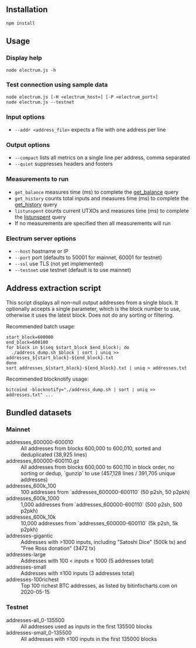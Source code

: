 ## Installation
```
npm install 
```

## Usage

### Display help

```
node electrum.js -h
```

### Test connection using sample data
```
node electrum.js [-H <electrum_host>] [-P <electrum_port>]
node electrum.js --testnet
```
### Input options
  - `--addr <address_file>` expects a file with one address per line

### Output options
  - `--compact` lists all metrics on a single line per address, comma separated
  - `--quiet` suppresses headers and footers

### Measurements to run
  - `get_balance` measures time (ms) to complete the [get_balance](https://electrumx.readthedocs.io/en/latest/protocol-methods.html#blockchain-scripthash-get-balance) query
  - `get_history` counts total inputs and measures time (ms) to complete the [get_history](https://electrumx.readthedocs.io/en/latest/protocol-methods.html#blockchain-scripthash-get-history) query
  - `listunspent` counts current UTXOs and measures time (ms) to complete the [listunspent](https://electrumx.readthedocs.io/en/latest/protocol-methods.html#blockchain-scripthash-listunspent) query
  - If no measurements are specified then all measurements will run

### Electrum server options
  - `--host` hostname or IP
  - `--port` port (defaults to 50001 for mainnet, 60001 for testnet)
  - `--ssl` use TLS (not yet implemented)
  - `--testnet` use testnet (default is to use mainnet)

## Address extraction script

This script displays all non-null output addresses from a single block. It optionally accepts a single parameter, which is the block number to use, otherwise it uses the latest block. Does not do any sorting or filtering.

Recommended batch usage:
```
start_block=600000
end_block=600100
for block in $(seq $start_block $end_block); do
  ./address_dump.sh $block | sort | uniq >> addresses_${start_block}-${end_block}.txt
done
sort addresses_${start_block}-${end_block}.txt | uniq > addresses.txt
```

Recommended blocknotify usage:
```
bitcoind -blocknotify="./address_dump.sh | sort | uniq >> addresses.txt" ...
```

## Bundled datasets

### Mainnet

<dl>
  <dt>addresses_600000-600010</dt>
  <dd>All addresses from blocks 600,000 to 600,010, sorted and deduplicated (38,925 lines)</dd>
  <dt>addresses_600000-600110.gz</dt>
  <dd>All addresses from blocks 600,000 to 600,110 in block order, no sorting or dedup, `gunzip` to use (457,128 lines / 391,705 unique addresses)</dd>
  <dt>addresses_600k_100</dt>
  <dd>100 addresses from `addresses_600000-600110` (50 p2sh, 50 p2pkh)</dd>
  <dt>addresses_600k_1000</dt>
  <dd>1,000 addresses from `addresses_600000-600110` (500 p2sh, 500 p2pkh)</dd>
  <dt>addresses_600k_10k</dt>
  <dd>10,000 addresses from `addresses_600000-600110` (5k p2sh, 5k p2pkh)</dd>
  <dt>addresses-gigantic</dt>
  <dd>Addresses with &gt;1000 inputs, including "Satoshi Dice" (500k tx) and "Free Ross donation" (3472 tx)</dd>
  <dt>addresses-large</dt>
  <dd>Addresses with 100 &lt; inputs &le; 1000 (5 addresses total)</dd>
  <dt>addresses-small</dt>
  <dd>Addresses with &le;100 inputs (3 addresses total)</dd>
  <dt>addresses-100richest</dt>
  <dd>Top 100 richest BTC addresses, as listed by bitinfocharts.com on 2020-05-15</dd>
</dl>

### Testnet

<dl>
  <dt>addresses-all_0-135500</dt>
  <dd>All addresses used as inputs in the first 135500 blocks</dd>
  <dt>addresses-small_0-135500</dt>
  <dd>All addresses with &le;100 inputs in the first 135000 blocks</dd>
</dl>
